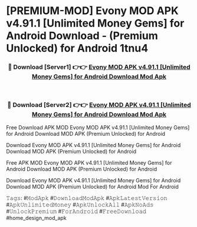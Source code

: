 # [PREMIUM-MOD] Evony MOD APK v4.91.1 [Unlimited Money Gems] for Android Download - (Premium Unlocked) for Android 1tnu4



<div align="center">
<h3>🔴 Download [Server1] 👉👉 <a href="https://momento.my/?title=Evony_MOD_APK_v4.91.1_[Unlimited_Money_Gems]_for_Android_Download">Evony MOD APK v4.91.1 [Unlimited Money Gems] for Android Download Mod Apk</a></h3><br>

<h3>🔴 Download [Server2] 👉👉 <a href="https://momento.my/?title=Evony_MOD_APK_v4.91.1_[Unlimited_Money_Gems]_for_Android_Download">Evony MOD APK v4.91.1 [Unlimited Money Gems] for Android Download Mod Apk</a></h3>
</div>



Free Download APK MOD Evony MOD APK v4.91.1 [Unlimited Money Gems] for Android Download MOD APK (Premium Unlocked) for Android

Download Evony MOD APK v4.91.1 [Unlimited Money Gems] for Android Download MOD APK (Premium Unlocked) for Android

Free APK MOD Evony MOD APK v4.91.1 [Unlimited Money Gems] for Android Download MOD APK (Premium Unlocked) for Android

Download Evony MOD APK v4.91.1 [Unlimited Money Gems] for Android Download MOD APK (Premium Unlocked) for Android Mod For Android

𝚃𝚊𝚐𝚜: #𝙼𝚘𝚍𝙰𝚙𝚔 #𝙳𝚘𝚠𝚗𝚕𝚘𝚊𝚍𝙼𝚘𝚍𝙰𝚙𝚔 #𝙰𝚙𝚔𝙻𝚊𝚝𝚎𝚜𝚝𝚅𝚎𝚛𝚜𝚒𝚘𝚗 #𝙰𝚙𝚔𝚄𝚗𝚕𝚒𝚖𝚒𝚝𝚎𝚍𝙼𝚘𝚗𝚎𝚢 #𝙰𝚙𝚔𝚄𝚗𝚕𝚘𝚌𝚔𝙰𝚕𝚕 #𝙰𝚙𝚔𝙽𝚘𝙰𝚍𝚜 #𝚄𝚗𝚕𝚘𝚌𝚔𝙿𝚛𝚎𝚖𝚒𝚞𝚖 #𝙵𝚘𝚛𝙰𝚗𝚍𝚛𝚘𝚒𝚍 #𝙵𝚛𝚎𝚎𝙳𝚘𝚠𝚗𝚕𝚘𝚊𝚍 #home_design_mod_apk
